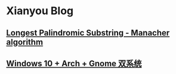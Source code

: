 # Xianyou Blog

## [Longest Palindromic Substring - Manacher algorithm](./Manacher.md)
## [Windows 10 + Arch + Gnome 双系统](./windows_arch_gnome.md)
